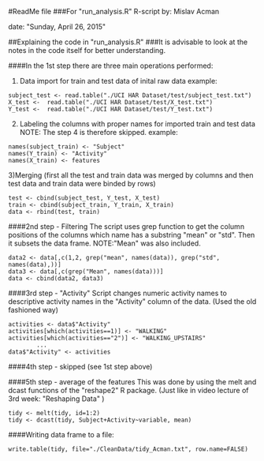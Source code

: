 #ReadMe file
###For "run_analysis.R" R-script
by: Mislav Acman

date: "Sunday, April 26, 2015"


##Explaining the code in "run_analysis.R"
###It is advisable to look at the notes in the code itself for better understanding.

####In the 1st step there are three main operations performed:
1) Data import for train and test data of inital raw data
example:
```{r, echo=FALSE}
subject_test <- read.table("./UCI HAR Dataset/test/subject_test.txt")
X_test <-  read.table("./UCI HAR Dataset/test/X_test.txt")
Y_test <-  read.table("./UCI HAR Dataset/test/Y_test.txt")
```
2) Labeling the columns with proper names for imported train and test data
NOTE: The step 4 is therefore skipped.
example:
```{r, echo=FALSE}
names(subject_train) <- "Subject"
names(Y_train) <- "Activity"
names(X_train) <- features
```
3)Merging (first all the test and train data was merged by columns and then test data and train data were binded by rows)
```{r, echo=FALSE}
test <- cbind(subject_test, Y_test, X_test)
train <- cbind(subject_train, Y_train, X_train)
data <- rbind(test, train)
```

####2nd step - Filtering
The script uses grep function to get the column positions of the columns which name has a substring "mean" or "std". Then it subsets the data frame.
NOTE:"Mean" was also included.
```{r, echo=FALSE}
data2 <- data[,c(1,2, grep("mean", names(data)), grep("std", names(data),))]
data3 <- data[,c(grep("Mean", names(data)))]
data <- cbind(data2, data3)
```


####3rd step - "Activity"
Script changes numeric activity names to descriptive activity names in the "Activity" column of the data. (Used the old fashioned way)
```{r, echo=FALSE}
activities <- data$"Activity"
activities[which(activities==1)] <- "WALKING" 
activities[which(activities=="2")] <- "WALKING_UPSTAIRS" 
        ...
data$"Activity" <- activities
```

####4th step - skipped (see 1st step above)

####5th step - average of the features
This was done by using the melt and dcast functions of the "reshape2" R package.
(Just like in video lecture of 3rd week: "Reshaping Data" )
```{r, echo=FALSE}
tidy <- melt(tidy, id=1:2)
tidy <- dcast(tidy, Subject+Activity~variable, mean)
```

####Writing data frame to a file:
```{r, echo=FALSE}
write.table(tidy, file="./CleanData/tidy_Acman.txt", row.name=FALSE)
```